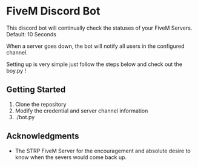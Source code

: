 # FiveM Discord Bot

This discord bot will continually check the statuses of your FiveM Servers. Default: 10 Seconds

When a server goes down, the bot will notify all users in the configured channel.

Setting up is very simple just follow the steps below and check out the boy.py !

## Getting Started

1. Clone the repository
2. Modify the credential and server channel information
3. ./bot.py

## Acknowledgments

* The STRP FiveM Server for the encouragement and absolute desire to know when the severs would come back up.
